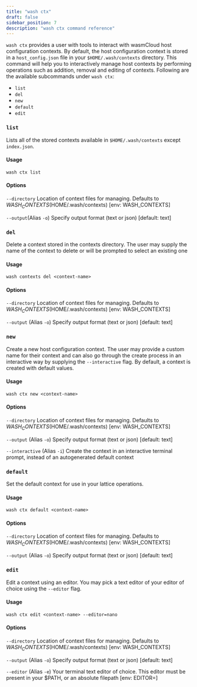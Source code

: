 ```yaml
---
title: "wash ctx"
draft: false
sidebar_position: 7
description: "wash ctx command reference"
--- 
```


`wash ctx` provides a user with tools to interact with wasmCloud host configuration contexts. By default, the host configuration context is stored in a `host_config.json` file in your `$HOME/.wash/contexts` directory. This command will help you to interactively manage host contexts by performing operations such as addition, removal and editing of contexts. Following are the available subcommands under `wash ctx`:

- `list`
- `del`
- `new`
- `default`
- `edit`

### `list`

Lists all of the stored contexts available in `$HOME/.wash/contexts` except `index.json`.

#### Usage
```
wash ctx list
```

#### Options
`--directory` Location of context files for managing. Defaults to $WASH_CONTEXTS ($HOME/.wash/contexts) [env: WASH_CONTEXTS]

`--output`(Alias `-o`) Specify output format (text or json) [default: text]

### `del`
Delete a context stored in the contexts directory. The user may supply the name of the context to delete or will be prompted to select an existing one

#### Usage
```
wash contexts del <context-name>
```

#### Options
`--directory` Location of context files for managing. Defaults to $WASH_CONTEXTS ($HOME/.wash/contexts) [env: WASH_CONTEXTS]

`--output` (Alias `-o`) Specify output format (text or json) [default: text]

### `new`
Create a new host configuration context. The user may provide a custom name for their context and can also go through the create process in an interactive way by supplying the `--interactive` flag. By default, a context is created with default values.

#### Usage
```
wash ctx new <context-name>
```

#### Options
`--directory` Location of context files for managing. Defaults to $WASH_CONTEXTS ($HOME/.wash/contexts) [env: WASH_CONTEXTS]

`--output` (Alias `-o`) Specify output format (text or json) [default: text]

`--interactive` (Alias `-i`) Create the context in an interactive terminal prompt, instead of an autogenerated default context

### `default`
Set the default context for use in your lattice operations.

#### Usage
```
wash ctx default <context-name>
```

#### Options
`--directory` Location of context files for managing. Defaults to $WASH_CONTEXTS ($HOME/.wash/contexts) [env: WASH_CONTEXTS]

`--output` (Alias `-o`) Specify output format (text or json) [default: text]

### `edit`
Edit a context using an editor. You may pick a text editor of your editor of choice using the `--editor` flag.

#### Usage
```
wash ctx edit <context-name> --editor=nano
```

#### Options
`--directory` Location of context files for managing. Defaults to $WASH_CONTEXTS ($HOME/.wash/contexts) [env: WASH_CONTEXTS]

`--output` (Alias `-o`) Specify output format (text or json) [default: text]

`--editor` (Alias `-e`) Your terminal text editor of choice. This editor must be present in your $PATH, or an absolute filepath [env: EDITOR=]
